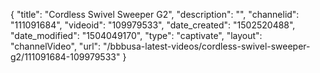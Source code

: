 {
    "title": "Cordless Swivel Sweeper G2",
    "description": "",
    "channelid": "111091684",
    "videoid": "109979533",
    "date_created": "1502520488",
    "date_modified": "1504049170",
    "type": "captivate",
    "layout": "channelVideo",
    "url": "\/bbbusa-latest-videos\/cordless-swivel-sweeper-g2\/111091684-109979533"
}